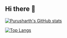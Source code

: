 ## Hi there 👋

[![Purusharth's GitHub stats](https://github-readme-stats.vercel.app/api?username=purusharthmalik&show_icons=true&theme=radical)](https://github.com/anuraghazra/github-readme-stats)

[![Top Langs](https://github-readme-stats.vercel.app/api/top-langs/?username=purusharthmalik)](https://github.com/purusharthmalik/github-readme-stats)
